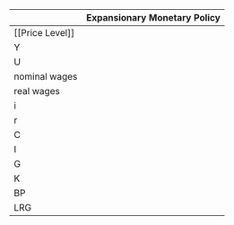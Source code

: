 
| |Expansionary Monetary Policy|
|-|----------------------------|
|[[Price Level]]|
|Y|
|U|
|nominal wages|
|real wages|
|i|
|r|
|C|
|I|
|G|
|K|
|BP|
|LRG|